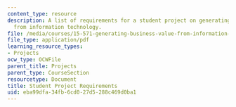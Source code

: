 ```yaml
---
content_type: resource
description: A list of requirements for a student project on generating business value
  from information technology.
file: /media/courses/15-571-generating-business-value-from-information-technology-spring-2009/eba99dfa34fb6cd027d5288c469d0ba1_MIT15_571s09_proj01.pdf
file_type: application/pdf
learning_resource_types:
- Projects
ocw_type: OCWFile
parent_title: Projects
parent_type: CourseSection
resourcetype: Document
title: Student Project Requirements
uid: eba99dfa-34fb-6cd0-27d5-288c469d0ba1
---
```

